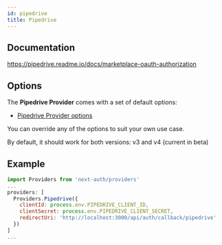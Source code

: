 ```yaml
---
id: pipedrive
title: Pipedrive
---
```


## Documentation

https://pipedrive.readme.io/docs/marketplace-oauth-authorization

## Options

The **Pipedrive Provider** comes with a set of default options:

- [Pipedrive Provider options](https://github.com/nextauthjs/next-auth/blob/main/src/providers/pipedrive.js)

You can override any of the options to suit your own use case.

By default, it should work for both versions: v3 and v4 (current in beta)

## Example

```js
import Providers from 'next-auth/providers'
...
providers: [
  Providers.Pipedrive({
    clientId: process.env.PIPEDRIVE_CLIENT_ID,
    clientSecret: process.env.PIPEDRIVE_CLIENT_SECRET,
    redirectUri: 'http://localhost:3000/api/auth/callback/pipedrive'
  })
]
...
```
